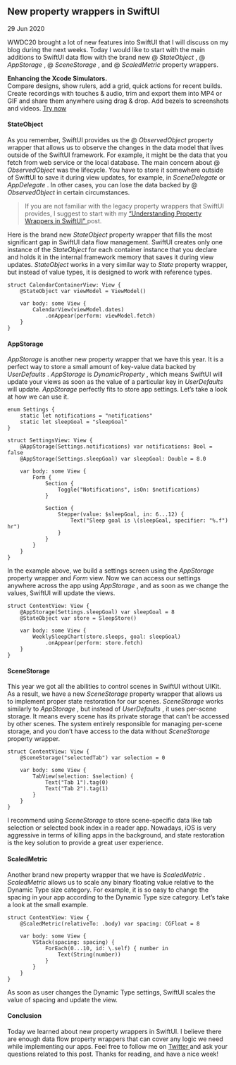##  New property wrappers in SwiftUI

29 Jun 2020

WWDC20 brought a lot of new features into SwiftUI that I will discuss on my
blog during the next weeks. Today I would like to start with the main
additions to SwiftUI data flow with the brand new @ _StateObject_ , @
_AppStorage_ , @ _SceneStorage_ , and @ _ScaledMetric_ property wrappers.

**Enhancing the Xcode Simulators.**  
Compare designs, show rulers, add a grid, quick actions for recent builds.
Create recordings with touches & audio, trim and export them into MP4 or GIF
and share them anywhere using drag & drop. Add bezels to screenshots and
videos. [ Try now ](https://gumroad.com/a/931293139/ftvbh)

####  StateObject

As you remember, SwiftUI provides us the @ _ObservedObject_ property wrapper
that allows us to observe the changes in the data model that lives outside of
the SwiftUI framework. For example, it might be the data that you fetch from
web service or the local database. The main concern about @ _ObservedObject_
was the lifecycle. You have to store it somewhere outside of SwiftUI to save
it during view updates, for example, in _SceneDelegate_ or _AppDelegate_ . In
other cases, you can lose the data backed by @ _ObservedObject_ in certain
circumstances.

> If you are not familiar with the legacy property wrappers that SwiftUI
> provides, I suggest to start with my [ “Understanding Property Wrappers in
> SwiftUI” ](/2019/06/12/understanding-property-wrappers-in-swiftui/) post.

Here is the brand new _StateObject_ property wrapper that fills the most
significant gap in SwiftUI data flow management. SwiftUI creates only one
instance of the _StateObject_ for each container instance that you declare and
holds it in the internal framework memory that saves it during view updates.
_StateObject_ works in a very similar way to _State_ property wrapper, but
instead of value types, it is designed to work with reference types.

    
    
    struct CalendarContainerView: View {
        @StateObject var viewModel = ViewModel()
    
        var body: some View {
            CalendarView(viewModel.dates)
                .onAppear(perform: viewModel.fetch)
        }
    }
    

####  AppStorage

_AppStorage_ is another new property wrapper that we have this year. It is a
perfect way to store a small amount of key-value data backed by _UserDefaults_
. _AppStorage_ is _DynamicProperty_ , which means SwiftUI will update your
views as soon as the value of a particular key in _UserDefaults_ will update.
_AppStorage_ perfectly fits to store app settings. Let’s take a look at how we
can use it.

    
    
    enum Settings {
        static let notifications = "notifications"
        static let sleepGoal = "sleepGoal"
    }
    
    struct SettingsView: View {
        @AppStorage(Settings.notifications) var notifications: Bool = false
        @AppStorage(Settings.sleepGoal) var sleepGoal: Double = 8.0
    
        var body: some View {
            Form {
                Section {
                    Toggle("Notifications", isOn: $notifications)
                }
    
                Section {
                    Stepper(value: $sleepGoal, in: 6...12) {
                        Text("Sleep goal is \(sleepGoal, specifier: "%.f") hr")
                    }
                }
            }
        }
    }
    

In the example above, we build a settings screen using the _AppStorage_
property wrapper and _Form_ view. Now we can access our settings anywhere
across the app using _AppStorage_ , and as soon as we change the values,
SwiftUI will update the views.

    
    
    struct ContentView: View {
        @AppStorage(Settings.sleepGoal) var sleepGoal = 8
        @StateObject var store = SleepStore()
    
        var body: some View {
            WeeklySleepChart(store.sleeps, goal: sleepGoal)
                .onAppear(perform: store.fetch)
        }
    }
    

####  SceneStorage

This year we got all the abilities to control scenes in SwiftUI without UIKit.
As a result, we have a new _SceneStorage_ property wrapper that allows us to
implement proper state restoration for our scenes. _SceneStorage_ works
similarly to _AppStorage_ , but instead of _UserDefaults_ , it uses per-scene
storage. It means every scene has its private storage that can’t be accessed
by other scenes. The system entirely responsible for managing per-scene
storage, and you don’t have access to the data without _SceneStorage_ property
wrapper.

    
    
    struct ContentView: View {
        @SceneStorage("selectedTab") var selection = 0
    
        var body: some View {
            TabView(selection: $selection) {
                Text("Tab 1").tag(0)
                Text("Tab 2").tag(1)
            }
        }
    }
    

I recommend using _SceneStorage_ to store scene-specific data like tab
selection or selected book index in a reader app. Nowadays, iOS is very
aggressive in terms of killing apps in the background, and state restoration
is the key solution to provide a great user experience.

####  ScaledMetric

Another brand new property wrapper that we have is _ScaledMetric_ .
_ScaledMetric_ allows us to scale any binary floating value relative to the
Dynamic Type size category. For example, it is so easy to change the spacing
in your app according to the Dynamic Type size category. Let’s take a look at
the small example.

    
    
    struct ContentView: View {
        @ScaledMetric(relativeTo: .body) var spacing: CGFloat = 8
    
        var body: some View {
            VStack(spacing: spacing) {
                ForEach(0...10, id: \.self) { number in
                    Text(String(number))
                }
            }
        }
    }
    

As soon as user changes the Dynamic Type settings, SwiftUI scales the value of
spacing and update the view.

####  Conclusion

Today we learned about new property wrappers in SwiftUI. I believe there are
enough data flow property wrappers that can cover any logic we need while
implementing our apps. Feel free to follow me on [ Twitter
](https://twitter.com/mecid) and ask your questions related to this post.
Thanks for reading, and have a nice week!

